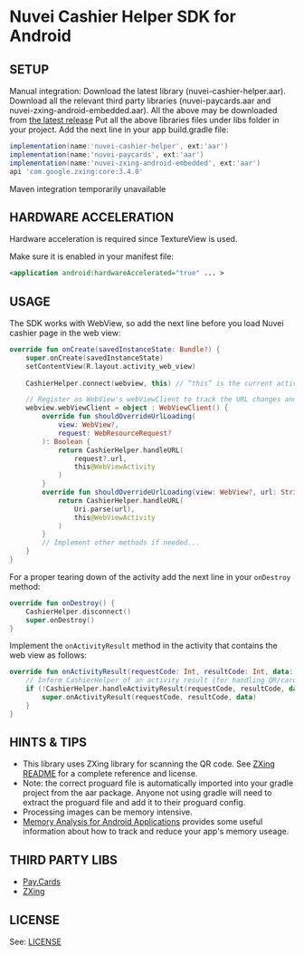 Nuvei Cashier Helper SDK for Android
==========================================

SETUP
------------
Manual integration: 
Download the latest library (nuvei-cashier-helper.aar). 
Download all the relevant third party libraries (nuvei-paycards.aar and nuvei-zxing-android-embedded.aar).
All the above may be downloaded from [the latest release](https://github.com/SafeChargeInternational/NuveiCashierHelper-Android/releases/tag/3.1.1)
Put all the above libraries files under libs folder in your project.
Add the next line in your app build.gradle file:
```gradle
implementation(name:'nuvei-cashier-helper', ext:'aar')
implementation(name:'nuvei-paycards', ext:'aar')
implementation(name:'nuvei-zxing-android-embedded', ext:'aar')
api 'com.google.zxing:core:3.4.0'
```


Maven integration temporarily unavailable


HARDWARE ACCELERATION
------------
Hardware acceleration is required since TextureView is used.

Make sure it is enabled in your manifest file:

```xml
<application android:hardwareAccelerated="true" ... >
```

USAGE
------------
The SDK works with WebView, so add the next line before you load Nuvei cashier page in the web view:
```kotlin
override fun onCreate(savedInstanceState: Bundle?) {
    super.onCreate(savedInstanceState)
    setContentView(R.layout.activity_web_view)
    
    CashierHelper.connect(webview, this) // “this” is the current activity

    // Register as WebView's webViewClient to track the URL changes and inform the CashierScanner SDK
    webview.webViewClient = object : WebViewClient() {
        override fun shouldOverrideUrlLoading(
            view: WebView?,
            request: WebResourceRequest?
        ): Boolean {
            return CashierHelper.handleURL(
                request?.url,
                this@WebViewActivity
            )
        }
        override fun shouldOverrideUrlLoading(view: WebView?, url: String?): Boolean {
            return CashierHelper.handleURL(
                Uri.parse(url),
                this@WebViewActivity
            )
        }
        // Implement other methods if needed...
    }
}
```

For a proper tearing down of the activity add the next line in your `onDestroy` method:
```kotlin
override fun onDestroy() {
    CashierHelper.disconnect()
    super.onDestroy()
}
```

Implement the `onActivityResult` method in the activity that contains the web view as follows:
```kotlin
override fun onActivityResult(requestCode: Int, resultCode: Int, data: Intent?) {
    // Inform CashierHelper of an activity result (for handling QR/card scanner result or GooglePay result)
    if (!CashierHelper.handleActivityResult(requestCode, resultCode, data)) {
        super.onActivityResult(requestCode, resultCode, data)
    }
}
```

HINTS & TIPS
------------
* This library uses ZXing library for scanning the QR code. See [ZXing README](https://github.com/journeyapps/zxing-android-embedded) for a complete reference and license.
* Note: the correct proguard file is automatically imported into your gradle project from the aar package. Anyone not using gradle will need to extract the proguard file and add it to their proguard config.
* Processing images can be memory intensive.
* [Memory Analysis for Android Applications](https://android-developers.blogspot.com/2011/03/memory-analysis-for-android.html) provides some useful information about how to track and reduce your app's memory useage.

THIRD PARTY LIBS
------------
* [Pay.Cards](https://github.com/SafeChargeInternational/PayCards_Android)
* [ZXing](https://github.com/SafeChargeInternational/zxing-android-embedded)

LICENSE
------------
See: [LICENSE](https://github.com/SafeChargeInternational/NuveiCashierScanner/blob/master/LICENSE.md)

